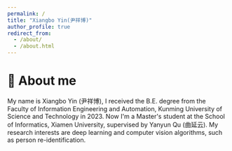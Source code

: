 ```yaml
---
permalink: /
title: "Xiangbo Yin(尹祥博)"
author_profile: true
redirect_from: 
  - /about/
  - /about.html
---
```


👨 About me
======
My name is Xiangbo Yin (尹祥博), I received the B.E. degree from the Faculty of Information Engineering and Automation, Kunming University of Science and Technology in 2023. Now I'm a Master's student at the School of Informatics, Xiamen University, supervised by Yanyun Qu (曲延云). My research interests are deep learning and computer vision algorithms, such as person re-identification.

<!-- My research interest includes neural machine translation and computer vision. I have published more than 100 papers at the top international AI conferences with total <a href='https://scholar.google.com/citations?user=DhtAFkwAAAAJ'>google scholar citations <strong><span id='total_cit'>260000+</span></strong></a> (You can also use google scholar badge <a href='https://scholar.google.com/citations?user=DhtAFkwAAAAJ'><img src="https://img.shields.io/endpoint?url={{ url | url_encode }}&logo=Google%20Scholar&labelColor=f6f6f6&color=9cf&style=flat&label=citations"></a>). -->
